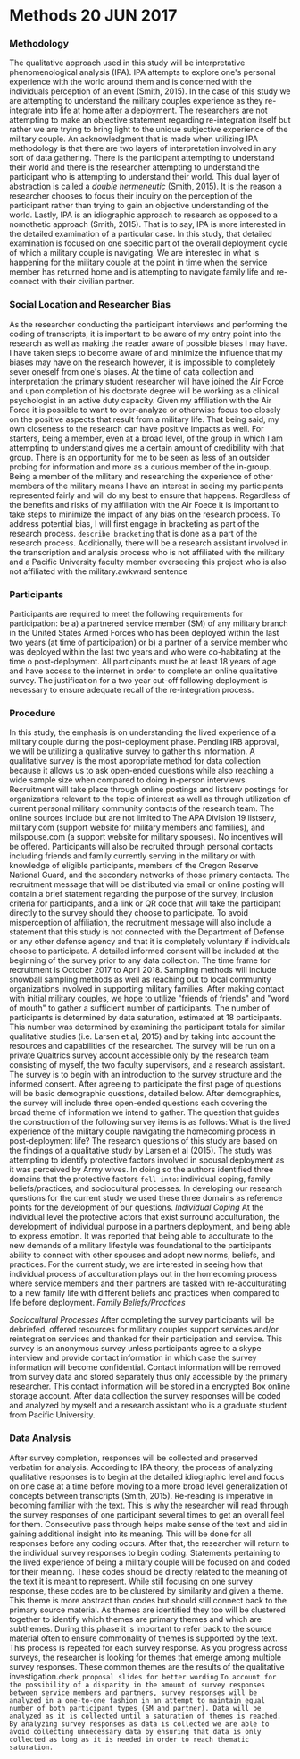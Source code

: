 # Methods 20 JUN 2017
### Methodology
The qualitative approach used in this study will be interpretative phenomenological analysis (IPA). IPA attempts to explore one's personal experience with the world around them and is concerned with the individuals perception of an event (Smith, 2015). In the case of this study we are attempting to understand the military couples experience as they re-integrate into life at home after a deployment. The researchers are not attempting to make an objective statement regarding re-integration itself but rather we are trying to bring light to the unique subjective experience of the military couple. An acknowledgment that is made when utilizing IPA methodology is that there are two layers of interpretation involved in any sort of data gathering. There is the participant attempting to understand their world and there is the researcher attempting to understand the participant who is attempting to understand their world. This dual layer of abstraction is called a *double hermeneutic* (Smith, 2015). It is the reason a researcher chooses to focus their inquiry on the perception of the participant rather than trying to gain an objective understanding of the world.
Lastly, IPA is an idiographic approach to research as opposed to a nomothetic approach (Smith, 2015). That is to say, IPA is more interested in the detailed examination of a particular case. In this study, that detailed examination is focused on one specific part of the overall deployment cycle of which a military couple is navigating. We are interested in what is happening for the military couple at the point in time when the service member has returned home and is attempting to navigate family life and re-connect with their civilian partner. 
### Social Location and Researcher Bias
As the researcher conducting the participant interviews and performing the coding of transcripts, it is important to be aware of my entry point into the research as well as making the reader aware of possible biases I may have. I have taken steps to become aware of and minimize the influence that my biases may have on the research however, it is impossible to completely sever oneself from one's biases. At the time of data collection and interpretation the primary student researcher will have joined the Air Force and upon completion of his doctorate degree will be working as a clinical psychologist in an active duty capacity. Given my affiliation with the Air Force it is possible to want to over-analyze or otherwise focus too closely on the positive aspects that result from a military life. 
That being said, my own closeness to the research can have positive impacts as well. For starters, being a member, even at a broad level, of the group in which I am attempting to understand gives me a certain amount of credibility with that group. There is an opportunity for me to be seen as less of an outsider probing for information and more as a curious member of the in-group. Being a member of the military and researching the experience of other members of the military means I have an interest in seeing my participants represented fairly and will do my best to ensure that happens. 
Regardless of the benefits and risks of my affiliation with the Air Foece it is important to take steps to minimize the impact of any bias on the research process. To address potential bias, I will first engage in bracketing as part of the research process. `describe bracketing` that is done as a part of the research process. Additionally, there will be a research assistant involved in the transcription and analysis process who is not affiliated with the military and a Pacific University faculty member overseeing this project who is also not affiliated with the military.awkward sentence
### Participants
Participants are required to meet the following requirements for participation: be a) a partnered service member (SM) of any military branch in the United States Armed Forces who has been deployed within the last two years (at time of participation) or b) a partner of a service member who was deployed within the last two years and who were co-habitating at the time o post-deployment. All participants must be at least 18 years of age and have access to the internet in order to complete an online qualitative survey. The justification for a two year cut-off following deployment is necessary to ensure adequate recall of the re-integration process.
### Procedure
In this study, the emphasis is on understanding the lived experience of a military couple during the post-deployment phase. Pending IRB approval, we will be utilizing a qualitative survey to gather this information. A qualitative survey is the most appropriate method for data collection because it allows us to ask open-ended questions while also reaching a wide sample size when compared to doing in-person interviews. Recruitment will take place through online postings and listserv postings for organizations relevant to the topic of interest as well as through utilization of current personal military community contacts of the research team. The online sources include but are not limited to The APA Division 19 listserv, military.com (support website for military members and families), and milspouse.com (a support website for military spouses). No incentives will be offered. Participants will also be recruited through personal contacts including friends and family currently serving in the military or with knowledge of eligible participants, members of the Oregon Reserve National Guard, and the secondary networks of those primary contacts. The recruitment message that will be distributed via email or online posting will contain a brief statement regarding the purpose of the survey, inclusion criteria for participants, and a link or QR code that will take the participant directly to the survey should they choose to participate. To avoid misperception of affiliation, the recruitment message will also include a statement that this study is not connected with the Department of Defense or any other defense agency and that it is completely voluntary if individuals choose to participate. A detailed informed consent will be included at the beginning of the survey prior to any data collection.
The time frame for recruitment is October 2017 to April 2018. Sampling methods will include snowball sampling methods as well as reaching out to local community organizations involved in supporting military families. After making contact with initial military couples, we hope to utilize "friends of friends" and "word of mouth" to gather a sufficient number of participants. The number of participants is determined by data saturation, estimated at 18 participants. This number was determined by examining the participant totals for similar qualitative studies (i.e. Larsen et al, 2015) and by taking into account the resources and capabilities of the researcher.
The survey will be run on a private Qualtrics survey account accessible only by the research team consisting of myself, the two faculty supervisors, and a research assistant. The survey is to begin with an introduction to the survey structure and the informed consent. After agreeing to participate the first page of questions will be basic demographic questions, detailed below. After demographics, the survey will include three open-ended questions each covering the broad theme of information we intend to gather. The question that guides the construction of the following survey items is as follows: What is the lived experience of the military couple navigating the homecoming process in post-deployment life?
The research questions of this study are based on the findings of a qualitative study by Larsen et al (2015). The study was attempting to identify protective factors involved in spousal deployment as it was perceived by Army wives. In doing so the authors identified three domains that the protective factors `fell into`: individual coping, family beliefs/practices, and sociocultural processes. In developing our research questions for the current study we used these three domains as reference points for the development of our questions. 
*Individual Coping*
At the individual level the protective actors that exist surround acculturation, the development of individual purpose in a partners deployment, and being able to express emotion. It was reported that being able to acculturate to the new demands of a military lifestyle was foundational to the participants ability to connect with other spouses and adopt new norms, beliefs, and practices. For the current study, we are interested in seeing how that individual process of acculturation plays out in the homecoming process where service members and their partners are tasked with re-acculturating to a new family life with  different beliefs and practices when compared to life before deployment. 
*Family Beliefs/Practices*

*Sociocultural Processes*
After completing the survey participants will be debriefed, offered resources for military couples support services and/or reintegration services and thanked for their participation and service. This survey is an anonymous survey unless participants agree to a skype interview and provide contact information in which case the survey information will become confidential. Contact information will be removed from survey data and stored separately thus only accessible by the primary researcher. This contact information will be stored in a encrypted Box online storage account. After data collection the survey responses will be coded and analyzed by myself and a research assistant who is a graduate student from Pacific University. 
### Data Analysis
After survey completion, responses will be collected and preserved verbatim for analysis. According to IPA theory, the process of analyzing qualitative responses is to begin at the detailed idiographic level and focus on one case at a time before moving to a more broad level generalization of concepts between transcripts (Smith, 2015). Re-reading is imperative in becoming familiar with the text. This is why the researcher will read through the survey responses of one participant several times to get an overall feel for them. Consecutive pass through helps make sense of the text and aid in gaining additional insight into its meaning. This will be done for all responses before any coding occurs. After that, the researcher will return to the individual survey responses to begin coding. Statements pertaining to the lived experience of being a military couple will be focused on and coded for their meaning. These codes should be directly related to the meaning of the text it is meant to represent. While still focusing on one survey response, these codes are to be clustered by similarity and given a theme. This theme is more abstract than codes but should still connect back to the primary source material. As themes are identified they too will be clustered together to identify which themes are primary themes and which are subthemes. During this phase it is important to refer back to the source material often to ensure commonality of themes is supported by the text. This process is repeated for each survey response. As you progress across surveys, the researcher is looking for themes that emerge among multiple survey responses. These common themes are the results of the qualitative investigation.`check proposal slides for better wording`
`To account for the possibility of a disparity in the amount of survey responses between service members and partners, survey responses will be analyzed in a one-to-one fashion in an attempt to maintain equal number of both participant types (SM and partner). Data will be analyzed as it is collected until a saturation of themes is reached. By analyzing survey responses as data is collected we are able to avoid collecting unnecessary data by ensuring that data is only collected as long as it is needed in order to reach thematic saturation.`